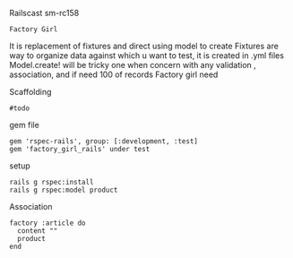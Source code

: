 Railscast sm-rc158
```
Factory Girl
```
It is replacement of fixtures and direct using model to create
Fixtures are way to organize data against which u want to test, it is created in .yml files
Model.create! will be tricky one when concern with any validation , association, and if need 100 of records
Factory girl need

Scaffolding
```
#todo
```
gem file
```
gem 'rspec-rails', group: [:development, :test]
gem 'factory_girl_rails' under test
```
setup
```
rails g rspec:install
rails g rspec:model product
```
Association
```
factory :article do
  content ""
  product
end
```
